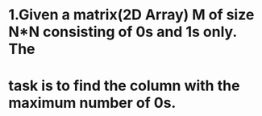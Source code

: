 # 1.Given a matrix(2D Array) M of size N*N consisting of 0s and 1s only. The
# task is to find the column with the maximum number of 0s.

